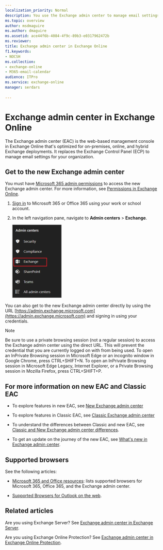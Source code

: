 ```yaml
---
localization_priority: Normal
description: You use the Exchange admin center to manage email settings for your organization.
ms.topic: overview
author: msdmaguire
ms.author: dmaguire
ms.assetid: ace44f6b-4084-4f9c-89b3-e0317962472b
ms.reviewer: 
title: Exchange admin center in Exchange Online
f1.keywords:
- NOCSH
ms.collection: 
- exchange-online
- M365-email-calendar
audience: ITPro
ms.service: exchange-online
manager: serdars

---
```


# Exchange admin center in Exchange Online

The Exchange admin center (EAC) is the web-based management console in Exchange Online that's optimized for on-premises, online, and hybrid Exchange deployments. It replaces 
the Exchange Control Panel (ECP) to manage email settings for your organization.

## Get to the new Exchange admin center 

You must have [Microsoft 365 admin permissions](/microsoft-365/admin/add-users/assign-admin-roles) to access the new Exchange admin center. For more information, see [Permissions in Exchange Online](permissions-exo/permissions-exo.md).

1. [Sign in](https://support.microsoft.com/office/e9eb7d51-5430-4929-91ab-6157c5a050b4) to Microsoft 365 or Office 365 using your work or school account.

2. In the left navigation pane, navigate to **Admin centers** > **Exchange**.

    ![New EAC](media/new-eac-selection.png)

You can also get to the new Exchange admin center directly by using the URL [https://admin.exchange.microsoft.com](https://admin.exchange.microsoft.com) and signing in using your credentials.

>[!NOTE]
> Be sure to use a private browsing session (not a regular session) to access the Exchange admin center using the direct URL. This will prevent the credential that you are currently logged on with from being used. To open an InPrivate Browsing session in Microsoft Edge or an incognito window in Google Chrome, press CTRL+SHIFT+N. To open an InPrivate Browsing session in Microsoft Edge Legacy, Internet Explorer, or a Private Browsing session in Mozilla Firefox, press CTRL+SHIFT+P.

## For more information on new EAC and Classic EAC

- To explore features in new EAC, see [New Exchange admin center](features-in-new-eac.md)

- To explore features in Classic EAC, see [Classic Exchange admin center](features-in-classic-eac.md)

- To understand the differences between Classic and new EAC, see [Classic and New Exchange admin center differences](https://docs.microsoft.com/exchange/changes-in-exchange-admin-center).

- To get an update on the journey of the new EAC, see [What's new in Exchange admin center](https://docs.microsoft.com/exchange/whats-new).

## Supported browsers

See the following articles:

- [Microsoft 365 and Office resources](https://www.microsoft.com/microsoft-365/microsoft-365-and-office-resources): lists supported browsers for Microsoft 365, Office 365, and the Exchange admin center.

- [Supported Browsers for Outlook on the web](https://support.microsoft.com/office/c89774d6-0722-4c93-a547-ef45e693e006).

## Related articles

Are you using Exchange Server? See [Exchange admin center in Exchange Server](../ExchangeServer/architecture/client-access/exchange-admin-center.md).

Are you using Exchange Online Protection? See [Exchange admin center in Exchange Online Protection](/microsoft-365/security/office-365-security/exchange-admin-center-in-exchange-online-protection-eop).
